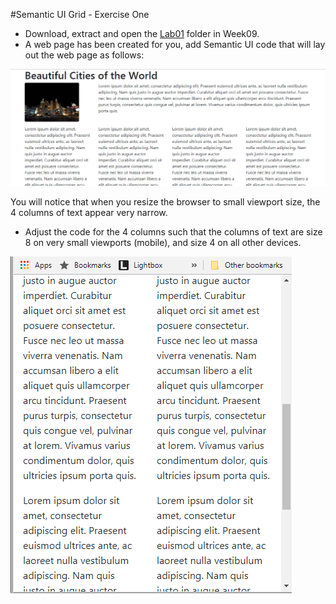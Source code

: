 
#Semantic UI Grid - Exercise One

- Download, extract and open the [Lab01](archives/lab01.rar) folder in Week09.
- A web page has been created for you, add Semantic UI code that will lay out the web page as follows:

![](img/ex1.png)

You will notice that when you resize the browser to small viewport size, the 4 columns of text appear
very narrow.

- Adjust the code for the 4 columns such that the columns of text are size 8 on very small viewports (mobile), and size 4 on all other devices.

![](img/ex2.png)
